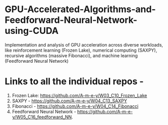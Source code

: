 # GPU-Accelerated-Algorithms-and-Feedforward-Neural-Network-using-CUDA
Implementation and analysis of GPU acceleration across diverse workloads, like reinforcement learning (Frozen Lake), numerical computing (SAXPY), recursive algorithms (massive Fibonacci), and machine learning (Feedforward Neural Network)

# Links to all the individual repos -
1. Frozen Lake: https://github.com/A-m-e-y/W03_C10_Frozen_Lake
2. SAXPY - https://github.com/A-m-e-y/W04_C13_SAXPY
3. Fibonacci - https://github.com/A-m-e-y/W04_C14_Fibonacci
4. Feedforward Neural Network - https://github.com/A-m-e-y/W05_C16_feedforward_NN.
